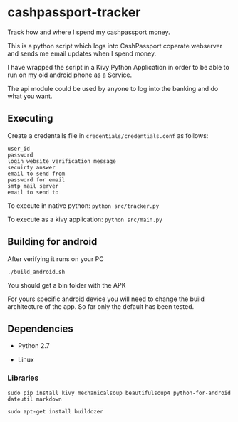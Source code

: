 # cashpassport-tracker
Track how and where I spend my cashpassport money.

This is a python script which logs into CashPassport coperate webserver and sends me email updates when I spend money.

I have wrapped the script in a Kivy Python Application in order to be able to run on my old android phone as a Service.

The api module could be used by anyone to log into the banking and do what you want.

## Executing

Create a credentails file in `credentials/credentials.conf` as follows:

    user_id
    password
    login website verification message
    secuirty answer
    email to send from
    password for email
    smtp mail server
    email to send to

To execute in native python: `python src/tracker.py`

To execute as a kivy application: `python src/main.py`

## Building for android

After verifying it runs on your PC

`./build_android.sh`

You should get a bin folder with the APK

For yours specific android device you will need to change the build architecture of the app. So far only the default has been tested.

## Dependencies

- Python 2.7

- Linux

### Libraries

`sudo pip install kivy mechanicalsoup beautifulsoup4 python-for-android dateutil markdown`

`sudo apt-get install buildozer`

